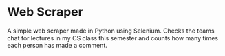 # Web Scraper

A simple web scraper made in Python using Selenium. Checks the teams chat for lectures in my CS class this semester and counts how many times each person has made a comment.